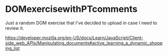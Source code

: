# DOMexercisewithPTcomments
Just a random DOM exercise that I've decided to upload in case I need to review it.

https://developer.mozilla.org/en-US/docs/Learn/JavaScript/Client-side_web_APIs/Manipulating_documents#active_learning_a_dynamic_shopping_list 
